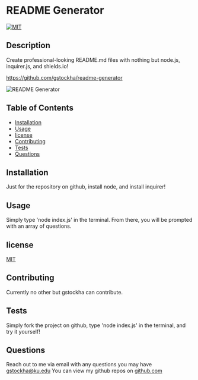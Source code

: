 # README Generator
  [![MIT](https://img.shields.io/badge/license-MIT-green)](https://img.shields.io/badge/license-MIT-green)
  ## Description

  Create professional-looking README.md files with nothing but node.js, inquirer.js, and shields.io!
   
  https://github.com/gstockha/readme-generator
   
  ![README Generator](assets/code.jpg)
    
    
  ## Table of Contents

  * [Installation](#installation)
  * [Usage](#usage)
  * [license](#license)
  * [Contributing](#contributing)
  * [Tests](#tests)
  * [Questions](#questions)
  
  ## Installation

  Just for the repository on github, install node, and install inquirer!

  ## Usage

  Simply type 'node index.js' in the terminal. From there, you will be prompted with an array of questions.

  ## license

  [MIT](https://choosealicense.com/licenses/mit/)

  ## Contributing

  Currently no other but gstockha can contribute.

  ## Tests

  Simply fork the project on github, type 'node index.js' in the terminal, and try it yourself!

  ## Questions

  Reach out to me via email with any questions you may have gstockha@ku.edu
  You can view my github repos on [github.com](https://github.com/gstockha?tab=repositories)
  